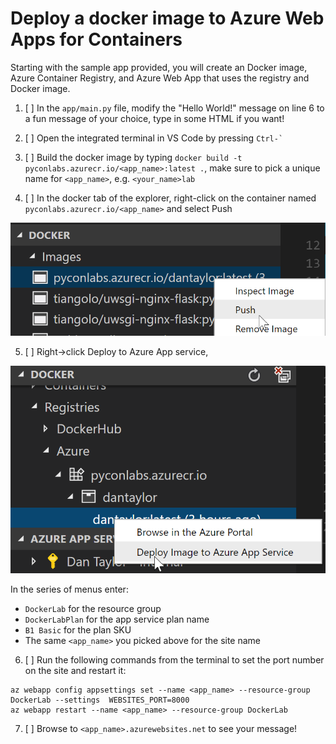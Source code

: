 # Deploy a docker image to Azure Web Apps for Containers

Starting with the sample app provided, you will create an Docker image, Azure Container Registry, and Azure Web App that uses the registry and Docker image.

1. [ ] In the `app/main.py` file, modify the "Hello World!" message on line 6 to a fun message of your choice, type in some HTML if you want!

2. [ ] Open the integrated terminal in VS Code by pressing ``Ctrl-` ``

3. [ ] Build the docker image by typing `docker build -t pyconlabs.azurecr.io/<app_name>:latest .`, make sure to pick a unique name for `<app_name>`, e.g. `<your_name>lab`

4. [ ] In the docker tab of the explorer, right-click on the container named `pyconlabs.azurecr.io/<app_name>` and select Push

![Push docker image](Images/PushDockerImage.png)

5. [ ] Right->click Deploy to Azure App service, 

![Push docker image](Images/DeployImageToAppService.png)

In the series of menus enter:
 - `DockerLab` for the resource group
 - `DockerLabPlan` for the app service plan name
 - `B1 Basic` for the plan SKU
 - The same `<app_name>` you picked above for the site name

6. [ ] Run the following commands from the terminal to set the port number on the site and restart it:
```
az webapp config appsettings set --name <app_name> --resource-group DockerLab --settings  WEBSITES_PORT=8000
az webapp restart --name <app_name> --resource-group DockerLab
```

7. [ ] Browse to ```<app_name>.azurewebsites.net``` to see your message!
